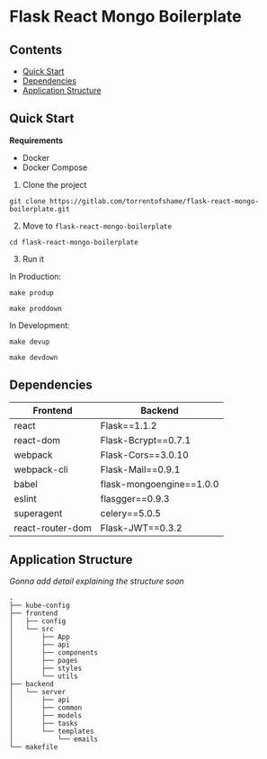 # Flask React Mongo Boilerplate

## Contents

- [Quick Start](#quick-start)
- [Dependencies](#dependencies)
- [Application Structure](#application-structure)

## Quick Start

**Requirements**

- Docker
- Docker Compose

1. Clone the project

```
git clone https://gitlab.com/torrentofshame/flask-react-mongo-boilerplate.git
```

2. Move to `flask-react-mongo-boilerplate`

```
cd flask-react-mongo-boilerplate
```

3. Run it

In Production:

```
make produp

make proddown
```

In Development:

```
make devup

make devdown
```

## Dependencies

| Frontend | Backend |
|---|---|
| react | Flask==1.1.2 |
| react-dom | Flask-Bcrypt==0.7.1 |
| webpack | Flask-Cors==3.0.10 |
| webpack-cli | Flask-Mail==0.9.1 |
| babel | flask-mongoengine==1.0.0 |
| eslint | flasgger==0.9.3 |
| superagent | celery==5.0.5 |
| react-router-dom | Flask-JWT==0.3.2 |

## Application Structure

*Gonna add detail explaining the structure soon*

```
.
├── kube-config
├── frontend
│   ├── config
│   └── src
│       ├── App
│       ├── api
│       ├── components
│       ├── pages
│       ├── styles
│       └── utils
├── backend
│   └── server
│       ├── api
│       ├── common
│       ├── models
│       ├── tasks
│       └── templates
│           └── emails
└── makefile
```
